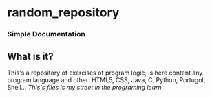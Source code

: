 # random_repository

### Simple Documentation

## What is it?
This's a repository of exercises of program logic, is here content any program language and other: HTML5, CSS, Java, C, Python, Portugol, Shell...
*This's files is my street in the programing learn.*
